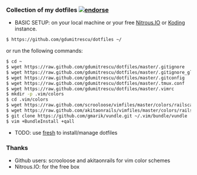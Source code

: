 ### Collection of my dotfiles [![endorse](http://api.coderwall.com/gdumitrescu/endorsecount.png)](http://coderwall.com/gdumitrescu)

 - BASIC SETUP: on your local machine or your free [Nitrous.IO](https://www.nitrous.io/join/7aNCJh74rfk) or [Koding](https://koding.com/?r=gdumitrescu) instance.
 
 ```bash
 $ https://github.com/gdumitrescu/dotfiles ~/
 ```
 or run the following commands:
 
 ```bash
 $ cd ~
 $ wget https://raw.github.com/gdumitrescu/dotfiles/master/.gitignore
 $ wget https://raw.github.com/gdumitrescu/dotfiles/master/.gitignore_global
 $ wget https://raw.github.com/gdumitrescu/dotfiles/master/.gitconfig
 $ wget https://raw.github.com/gdumitrescu/dotfiles/master/.tmux.conf
 $ wget https://raw.github.com/gdumitrescu/dotfiles/master/.vimrc
 $ mkdir -p .vim/colors
 $ cd .vim/colors
 $ wget https://raw.github.com/scrooloose/vimfiles/master/colors/railscasts.vim
 $ wget https://raw.github.com/akitaonrails/vimfiles/master/colors/railscasts2.vim
 $ git clone https://github.com/gmarik/vundle.git ~/.vim/bundle/vundle
 $ vim +BundleInstall +qall
 ```
 
 - TODO: use [fresh](https://github.com/freshshell/fresh) to install/manage dotfiles

### Thanks
 - Github users: scrooloose and akitaonrails for vim color schemes
 - Nitrous.IO: for the free box
